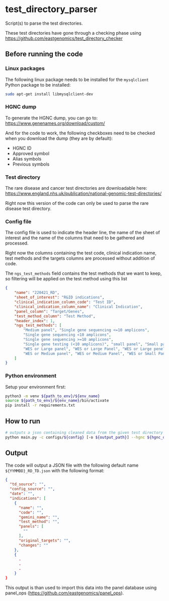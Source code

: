 # test_directory_parser
Script(s) to parse the test directories.

These test directories have gone through a checking phase using https://github.com/eastgenomics/test_directory_checker

## Before running the code

### Linux packages

The following linux package needs to be installed for the `mysqlclient` Python package to be installed:

```bash
sudo apt-get install libmysqlclient-dev
```

### HGNC dump

To generate the HGNC dump, you can go to: https://www.genenames.org/download/custom/

And for the code to work, the following checkboxes need to be checked when you download the dump (they are by default):

- HGNC ID
- Approved symbol
- Alias symbols
- Previous symbols

### Test directory

The rare disease and cancer test directories are downloadable here: https://www.england.nhs.uk/publication/national-genomic-test-directories/

Right now this version of the code can only be used to parse the rare disease test directory.

### Config file

The config file is used to indicate the header line, the name of the sheet of interest and the name of the columns that need to be gathered and processed.

Right now the columns containing the test code, clinical indication name, test methods and the targets columns are processed without addition of code.

The `ngs_test_methods` field contains the test methods that we want to keep, so filtering will be applied on the test method using this list

```json
{
    "name": "220421_RD",
    "sheet_of_interest": "R&ID indications",
    "clinical_indication_column_code": "Test ID",
    "clinical_indication_column_name": "Clinical Indication",
    "panel_column": "Target/Genes",
    "test_method_column": "Test Method",
    "header_index": 1,
    "ngs_test_methods": [
        "Medium panel", "Single gene sequencing <=10 amplicons",
        "Single gene sequencing <10 amplicons",
        "Single gene sequencing >=10 amplicons",
        "Single gene testing (<10 amplicons)", "small panel", "Small panel",
        "WES or Large panel", "WES or Large Panel", "WES or Large penel",
        "WES or Medium panel", "WES or Medium Panel", "WES or Small Panel", "WGS"
    ]
}
```

### Python environment

Setup your environment first:

```bash
python3 -m venv ${path_to_env}/${env_name}
source ${path_to_env}/${env_name}/bin/activate
pip install -r requirements.txt
```

## How to run

```bash
# outputs a json containing cleaned data from the given test directory
python main.py -c configs/${config} [-o ${output_path}] --hgnc ${hgnc_dump.txt} rare_disease ${test_directory.xslx} 
```

## Output

The code will output a JSON file with the following default name `${YYMMDD}_RD_TD.json` with the following format:

```json
{
  "td_source": "",
  "config_source": "",
  "date": "",
  "indications": [
    {
      "name": "",
      "code": "",
      "gemini_name": "",
      "test_method": "",
      "panels": [
        ""
      ],
      "original_targets": "",
      "changes": ""
    },
    {
      .
      .
      .
    }
}
```

This output is than used to import this data into the panel database using panel_ops (https://github.com/eastgenomics/panel_ops).
